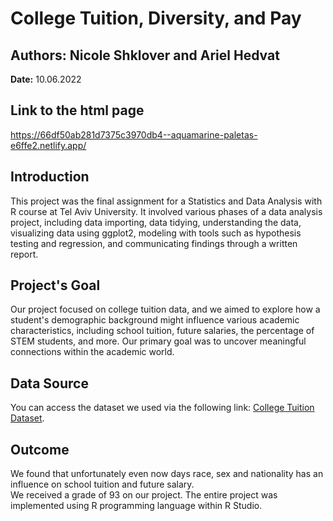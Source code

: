 # College Tuition, Diversity, and Pay

## Authors: Nicole Shklover and Ariel Hedvat

**Date:** 10.06.2022

## Link to the html page

https://66df50ab281d7375c3970db4--aquamarine-paletas-e6ffe2.netlify.app/

## Introduction

This project was the final assignment for a Statistics and Data Analysis with R course at Tel Aviv University. It involved various phases of a data analysis project, including data importing, data tidying, understanding the data, visualizing data using ggplot2, modeling with tools such as hypothesis testing and regression, and communicating findings through a written report.

## Project's Goal

Our project focused on college tuition data, and we aimed to explore how a student's demographic background might influence various academic characteristics, including school tuition, future salaries, the percentage of STEM students, and more. Our primary goal was to uncover meaningful connections within the academic world.

## Data Source

You can access the dataset we used via the following link: [College Tuition Dataset](https://github.com/rfordatascience/tidytuesday/blob/master/data/2020/2020-03-10/readme.md).

## Outcome

We found that unfortunately even now days race, sex and nationality has an influence on school tuition and future salary. <br>
We received a grade of 93 on our project. The entire project was implemented using R programming language within R Studio.
